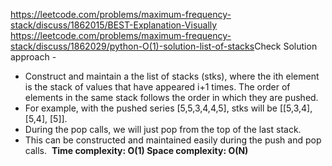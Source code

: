 https://leetcode.com/problems/maximum-frequency-stack/discuss/1862015/BEST-Explanation-Visually
​
https://leetcode.com/problems/maximum-frequency-stack/discuss/1862029/python-O(1)-solution-list-of-stacks
​
Check Solution approach -
​
- Construct and maintain a the list of stacks (stks), where the ith element is the stack of values that have appeared i+1 times. The order of elements in the same stack follows the order in which they are pushed.
- For example, with the pushed series [5,5,3,4,4,5], stks will be [[5,3,4], [5,4], [5]].
- During the pop calls, we will just pop from the top of the last stack.
- This can be constructed and maintained easily during the push and pop calls.
​
**Time complexity: O(1)
Space complexity: O(N)**
​